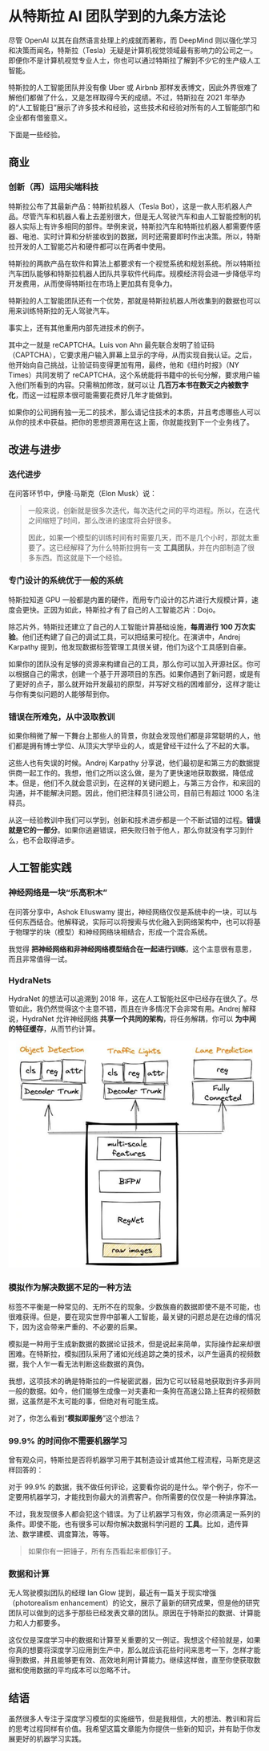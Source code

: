 # 从特斯拉 AI 团队学到的九条方法论

尽管 OpenAI 以其在自然语言处理上的成就而著称，而 DeepMind 则以强化学习和决策而闻名，特斯拉（Tesla）无疑是计算机视觉领域最有影响力的公司之一。即便你不是计算机视觉专业人士，你也可以通过特斯拉了解到不少它的生产级人工智能。

特斯拉的人工智能团队并没有像 Uber 或 Airbnb 那样发表博文，因此外界很难了解他们都做了什么，又是怎样取得今天的成绩。不过，特斯拉在 2021 年举办的“人工智能日”展示了许多技术和经验，这些技术和经验对所有的人工智能部门和企业都有借鉴意义。

下面是一些经验。

## 商业

### 创新（再）运用尖端科技

特斯拉公布了其最新产品：特斯拉机器人（Tesla Bot），这是一款人形机器人产品。尽管汽车和机器人看上去差别很大，但是无人驾驶汽车和由人工智能控制的机器人实际上有许多相同的部件。举例来说，特斯拉汽车和特斯拉机器人都需要传感器、电池、实时计算和分析接收到的数据，同时还需要即时作出决策。所以，特斯拉开发的人工智能芯片和硬件都可以在两者中使用。

特斯拉的两款产品在软件和算法上都要求有一个视觉系统和规划系统。所以特斯拉汽车团队能够和特斯拉机器人团队共享软件代码库。规模经济将会进一步降低平均开发费用，从而使得特斯拉在市场上更加具有竞争力。

特斯拉的人工智能团队还有一个优势，那就是特斯拉机器人所收集到的数据也可以用来训练特斯拉的无人驾驶汽车。

事实上，还有其他重用内部先进技术的例子。

其中之一就是 reCAPTCHA。Luis von Ahn 最先联合发明了验证码（CAPTCHA），它要求用户输入屏幕上显示的字母，从而实现自我认证。之后，他开始向自己挑战，让验证码变得更加有用，最终，他和《纽约时报》（NY Times）共同发明了 reCAPTCHA，这个系统能将书籍中的长句分解，要求用户输入他们所看到的内容。只需稍加修改，就可以让 **几百万本书在数天之内被数字化**，而这一过程原本很可能需要花费好几年才能做到。

如果你的公司拥有独一无二的技术，那么请记住技术的本质，并且考虑哪些人可以从你的技术中获益。把你的思想资源用在这上面，你就能找到下一个业务线了。

## 改进与进步

### 迭代进步

在问答环节中，伊隆·马斯克（Elon Musk）说：

> 一般来说，创新就是很多次迭代，每次迭代之间的平均进程。所以，在迭代之间缩短了时间，那么改进的速度将会好很多。
>
> 因此，如果一个模型的训练时间有时需要几天，而不是几个小时，那就太重要了。这已经解释了为什么特斯拉拥有一支 **工具团队**，并在内部制造了很多东西。而这就是下一个经验。

### 专门设计的系统优于一般的系统

特斯拉知道 GPU 一般都是内置的硬件，而用专门设计的芯片进行大规模计算，速度会更快。正因为如此，特斯拉才有了自己的人工智能芯片：Dojo。

除芯片外，特斯拉还建立了自己的人工智能计算基础设施，**每周进行 100 万次实验**。他们还构建了自己的调试工具，可以把结果可视化。在演讲中，Andrej Karpathy 提到，他发现数据标签管理工具很关键，他们为这个工具感到自豪。



如果你的团队没有足够的资源来构建自己的工具，那么你可以加入开源社区。你可以根据自己的需求，创建一个基于开源项目的东西。如果你遇到了新问题，或是有了更好的点子，那么就开始开发最初的原型，并写好文档的困难部分，这样才能让与你有类似问题的人能够帮到你。

### 错误在所难免，从中汲取教训

如果你稍微了解一下舞台上那些人的背景，你就会发现他们都是非常聪明的人，他们都是拥有博士学位、从顶尖大学毕业的人，或是曾经干过什么了不起的大事。

这些人也有失误的时候。Andrej Karpathy 分享说，他们最初是和第三方的数据提供商一起工作的。我想，他们之所以这么做，是为了更快速地获取数据，降低成本。但是，他们不久就会意识到，在这样的关键问题上，与第三方合作，和来回的沟通，并不能解决问题。因此，他们把注释员引进公司，目前已有超过 1000 名注释员。

从这一经验教训中我们可以学到，创新和技术进步都是一个不断试错的过程。**错误就是它的一部分**。如果你逃避错误，把失败归咎于他人，那么你就没有学习到什么，也不会取得进步。

## 人工智能实践

### 神经网络是一块“乐高积木”

在问答分享中，Ashok Elluswamy 提出，神经网络仅仅是系统中的一块，可以与任何东西结合。他解释说，实际可以将搜索与优化融入到网络架构中，也可以将基于物理学的块（模型）和神经网络块相结合，形成一个混合系统。

我觉得 **把神经网络和非神经网络模型结合在一起进行训练**，这个主意很有意思，而且非常值得一试。

### HydraNets

HydraNet 的想法可以追溯到 2018 年，这在人工智能社区中已经存在很久了。尽管如此，我仍然觉得这个主意不错，而且在许多情况下会非常有用。Andrej 解释说，HydraNet 允许神经网络 **共享一个共同的架构**，将任务解耦，你可以 **为中间的特征缓存**，从而节约计算。

![img](telsa_ai_methodology.assets/132c56aeb65beccc4066b84257fe409e.png)

### 模拟作为解决数据不足的一种方法

标签不平衡是一种常见的、无所不在的现象。少数族裔的数据即使不是不可能，也很难获得。但是，要在现实世界中部署人工智能，最关键的问题总是在边缘的情况下，因为这会带来严重的、不必要的后果。

模拟是一种用于生成新数据的数据论证技术，但是说起来简单，实际操作起来却很困难。在特斯拉，模拟团队采用了诸如光线追踪之类的技术，以产生逼真的视频数据，我个人乍一看无法判断这些数据的真伪。

我想，这项技术的确是特斯拉的一件秘密武器，因为它可以轻易地获取到许多非同一般的数据。如今，他们能够生成像一对夫妻和一条狗在高速公路上狂奔的视频数据，这虽然是不太可能的事，但绝对有可能生成。

对了，你怎么看到“**模拟即服务**”这个想法？

### 99.9% 的时间你不需要机器学习

曾有观众问，特斯拉是否将机器学习用于其制造设计或其他工程流程，马斯克是这样回答的：

对于 99.9% 的数据，我不做任何评论，这要看你说的是什么。举个例子，你不一定要用机器学习，才能找到你最大的消费客户。你所需要的仅仅是一种排序算法。

不过，我发现很多人都会犯这个错误。为了让机器学习有效，你必须满足一系列的条件。即使不能，也有很多可以帮你解决数据科学问题的 **工具**。比如，遗传算法、数学建模、调度算法，等等。

> 如果你有一把锤子，所有东西看起来都像钉子。

### 数据和计算

无人驾驶模拟团队的经理 Ian Glow 提到，最近有一篇关于现实增强（photorealism enhancement）的论文，展示了最新的研究成果，但是他的研究团队可以做到的远多于那些已经发表文章的团队。原因在于特斯拉的数据、计算能力和人力都要多。

这仅仅是深度学习中的数据和计算至关重要的又一例证。我想这个经验就是，如果你真的想要将深度学习应用到生产中，那么就应该花些时间来思考一下，怎样才能得到数据，并且能够更有效、高效地利用计算能力。继续这样做，直至你使获取数据和使用数据的平均成本可以忽略不计。

## 结语

虽然很多人专注于深度学习模型的实施细节，但是我相信，大的想法、教训和背后的思考过程同样有价值。我希望这篇文章能为你提供一些新的知识，并有助于你发展更好的机器学习实践。